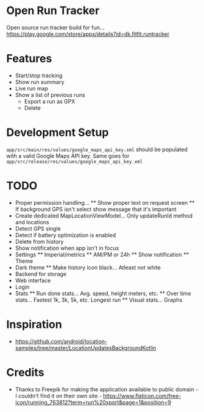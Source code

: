 # Open Run Tracker
Open source run tracker build for fun... https://play.google.com/store/apps/details?id=dk.fitfit.runtracker

# Features
* Start/stop tracking
* Show run summary
* Live run map
* Show a list of previous runs
  * Export a run as GPX
  * Delete

# Development Setup
`app/src/main/res/values/google_maps_api_key.xml` should be populated with a valid Google Maps API key. Same goes for `app/src/release/res/values/google_maps_api_key.xml`

# TODO
* Proper permission handling...
** Show proper text on request screen
** If background GPS isn't select show message that it's important
* Create dedicated MapLocationViewModel... Only updateRunId method and locations
* Detect GPS single
* Detect if battery optimization is enabled
* Delete from history
* Show notification when app isn't in focus
* Settings
** Imperial/metrics
** AM/PM or 24h
** Show notification
** Theme
* Dark theme
** Make history icon black... Atleast not white
* Backend for storage
* Web interface
* Login
* Stats
** Run done stats... Avg. speed, height meters, etc.
** Over time stats... Fastest 1k, 3k, 5k, etc. Longest run
** Visual stats... Graphs

# Inspiration
* https://github.com/android/location-samples/tree/master/LocationUpdatesBackgroundKotlin

# Credits
* Thanks to Freepik for making the application available to public domain - I couldn't find it on their own site - https://www.flaticon.com/free-icon/running_763812?term=run%20sport&page=1&position=9
